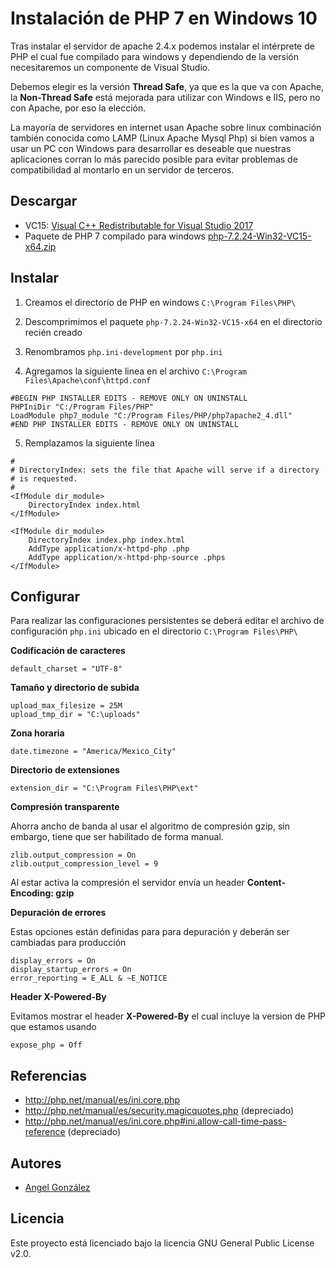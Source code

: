 # Instalación de PHP 7 en Windows 10

Tras instalar el servidor de apache 2.4.x podemos instalar el intérprete de PHP el cual fue compilado para windows y dependiendo de la versión necesitaremos un componente de Visual Studio.

Debemos elegir es la versión **Thread Safe**, ya que es la que va con Apache, la **Non-Thread Safe** está mejorada para utilizar con Windows e IIS, pero no con Apache, por eso la elección.

La mayoría de servidores en internet usan Apache sobre linux combinación también conocida como LAMP (Linux Apache Mysql Php) si bien vamos a usar un PC con Windows para desarrollar es deseable que nuestras aplicaciones corran lo más parecido posible para evitar problemas de compatibilidad al montarlo en un servidor de terceros.

## Descargar

* VC15: [Visual C++ Redistributable for Visual Studio 2017](https://aka.ms/vs/15/release/VC_redist.x64.exe)
* Paquete de PHP 7 compilado para windows [php-7.2.24-Win32-VC15-x64.zip](https://windows.php.net/downloads/releases/archives/php-7.2.24-Win32-VC15-x64.zip)

## Instalar

1. Creamos el directorio de PHP en windows `C:\Program Files\PHP\`

2. Descomprimimos el paquete `php-7.2.24-Win32-VC15-x64` en el directorio recién creado

3. Renombramos `php.ini-development` por `php.ini`

4. Agregamos la siguiente linea en el archivo `C:\Program Files\Apache\conf\httpd.conf`

~~~
#BEGIN PHP INSTALLER EDITS - REMOVE ONLY ON UNINSTALL
PHPIniDir "C:/Program Files/PHP"
LoadModule php7_module "C:/Program Files/PHP/php7apache2_4.dll"
#END PHP INSTALLER EDITS - REMOVE ONLY ON UNINSTALL
~~~

5. Remplazamos la siguiente línea

~~~
#
# DirectoryIndex: sets the file that Apache will serve if a directory
# is requested.
#
<IfModule dir_module>
    DirectoryIndex index.html
</IfModule>
~~~

~~~
<IfModule dir_module>
    DirectoryIndex index.php index.html
    AddType application/x-httpd-php .php
    AddType application/x-httpd-php-source .phps
</IfModule>
~~~

## Configurar

Para realizar las configuraciones persistentes se deberá editar el archivo de configuración  `php.ini` ubicado en el directorio  `C:\Program Files\PHP\`

**Codificación de caracteres**

~~~
default_charset = "UTF-8"
~~~

**Tamaño y directorio de subida**

~~~
upload_max_filesize = 25M
upload_tmp_dir = "C:\uploads"
~~~

**Zona horaria**

~~~
date.timezone = "America/Mexico_City"
~~~


**Directorio de extensiones**

~~~
extension_dir = "C:\Program Files\PHP\ext"
~~~

**Compresión transparente**

Ahorra ancho de banda al usar el algoritmo de compresión gzip, sin embargo, tiene que ser habilitado de forma manual. 

~~~
zlib.output_compression = On
zlib.output_compression_level = 9
~~~
Al estar activa la compresión el servidor envía un header **Content-Encoding: gzip**

**Depuración de errores**

Estas opciones están definidas para para depuración y deberán ser cambiadas para producción

~~~
display_errors = On
display_startup_errors = On
error_reporting = E_ALL & ~E_NOTICE
~~~

**Header X-Powered-By**

Evitamos mostrar el header **X-Powered-By** el cual incluye la version de PHP que estamos usando

~~~
expose_php = Off
~~~

## Referencias

* http://php.net/manual/es/ini.core.php
* http://php.net/manual/es/security.magicquotes.php (depreciado)
* http://php.net/manual/es/ini.core.php#ini.allow-call-time-pass-reference (depreciado)

## Autores

* [Angel González](https://github.com/mgrc45)

## Licencia

Este proyecto está licenciado bajo la licencia GNU General Public License v2.0.
